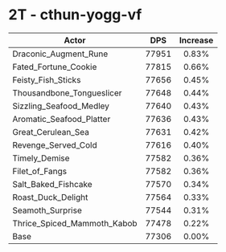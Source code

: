 # 2T - cthun-yogg-vf
| Actor | DPS | Increase |
|---|:---:|:---:|
|Draconic_Augment_Rune|77951|0.83%|
|Fated_Fortune_Cookie|77815|0.66%|
|Feisty_Fish_Sticks|77656|0.45%|
|Thousandbone_Tongueslicer|77648|0.44%|
|Sizzling_Seafood_Medley|77640|0.43%|
|Aromatic_Seafood_Platter|77636|0.43%|
|Great_Cerulean_Sea|77631|0.42%|
|Revenge_Served_Cold|77616|0.40%|
|Timely_Demise|77582|0.36%|
|Filet_of_Fangs|77582|0.36%|
|Salt_Baked_Fishcake|77570|0.34%|
|Roast_Duck_Delight|77564|0.33%|
|Seamoth_Surprise|77544|0.31%|
|Thrice_Spiced_Mammoth_Kabob|77478|0.22%|
|Base|77306|0.00%|
